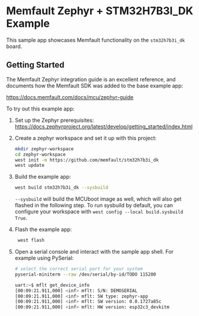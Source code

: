 # Memfault Zephyr + STM32H7B3I_DK Example

This sample app showcases Memfault functionality on the `stm32h7b3i_dk` board.

## Getting Started

The Memfault Zephyr integration guide is an excellent reference, and documents
how the Memfault SDK was added to the base example app:

https://docs.memfault.com/docs/mcu/zephyr-guide

To try out this example app:

1. Set up the Zephyr prerequisites: https://docs.zephyrproject.org/latest/develop/getting_started/index.html
2. Create a zephyr workspace and set it up with this project:

   ```bash
   mkdir zephyr-workspace
   cd zephyr-workspace
   west init -m https://github.com/memfault/stm32h7b3i_dk
   west update
   ```

3. Build the example app:

   ```bash
   west build stm32h7b3i_dk --sysbuild
   ```

   `--sysbuild` will build the MCUboot image as well, which will also get
   flashed in the following step. To run sysbuild by default, you can configure
   your workspace with `west config --local build.sysbuild True`.

4. Flash the example app:

   ```bash
    west flash
   ```

5. Open a serial console and interact with the sample app shell. For example
   using PySerial:

   ```bash
   # select the correct serial port for your system
   pyserial-miniterm --raw /dev/serial/by-id/TODO 115200

   uart:~$ mflt get_device_info
   [00:09:21.911,000] <inf> mflt: S/N: DEMOSERIAL
   [00:09:21.911,000] <inf> mflt: SW type: zephyr-app
   [00:09:21.911,000] <inf> mflt: SW version: 0.0.1727a85c
   [00:09:21.911,000] <inf> mflt: HW version: esp32c3_devkitm
   ```
